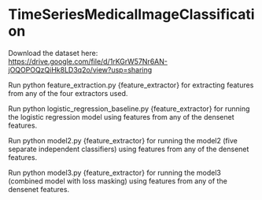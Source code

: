 # TimeSeriesMedicalImageClassification

Download the dataset here: https://drive.google.com/file/d/1rKGrW57Nr6AN-jOQOPOQzQiHk8LD3q2o/view?usp=sharing

Run
python feature_extraction.py {feature_extractor}
for extracting features from any of the four extractors used.

Run
python logistic_regression_baseline.py {feature_extractor}
for running the logistic regression model using features from any of the densenet features.

Run
python model2.py {feature_extractor}
for running the model2 (five separate independent classifiers) using features from any of the densenet features.

Run
python model3.py {feature_extractor}
for running the model3 (combined model with loss masking) using features from any of the densenet features.
